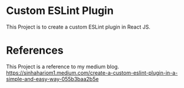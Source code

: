 
# Custom ESLint Plugin

This Project is to create a custom ESLint plugin in React JS.

# References

This Project is a reference to my medium blog.
https://sinhahariom1.medium.com/create-a-custom-eslint-plugin-in-a-simple-and-easy-way-055b3baa2b5e

